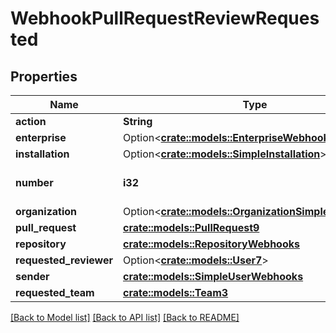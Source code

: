 # WebhookPullRequestReviewRequested

## Properties

Name | Type | Description | Notes
------------ | ------------- | ------------- | -------------
**action** | **String** |  | 
**enterprise** | Option<[**crate::models::EnterpriseWebhooks**](enterprise-webhooks.md)> |  | [optional]
**installation** | Option<[**crate::models::SimpleInstallation**](simple-installation.md)> |  | [optional]
**number** | **i32** | The pull request number. | 
**organization** | Option<[**crate::models::OrganizationSimpleWebhooks**](organization-simple-webhooks.md)> |  | [optional]
**pull_request** | [**crate::models::PullRequest9**](Pull_Request_9.md) |  | 
**repository** | [**crate::models::RepositoryWebhooks**](repository-webhooks.md) |  | 
**requested_reviewer** | Option<[**crate::models::User7**](User_7.md)> |  | 
**sender** | [**crate::models::SimpleUserWebhooks**](simple-user-webhooks.md) |  | 
**requested_team** | [**crate::models::Team3**](Team_3.md) |  | 

[[Back to Model list]](../README.md#documentation-for-models) [[Back to API list]](../README.md#documentation-for-api-endpoints) [[Back to README]](../README.md)


